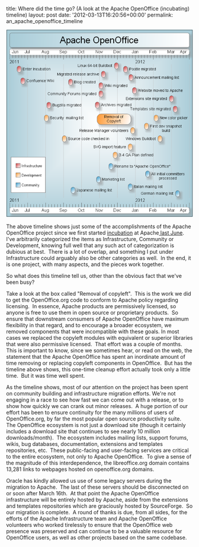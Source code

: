 title: Where did the time go? (A look at the Apache OpenOffice (incubating) timeline)
layout: post
date: '2012-03-13T16:20:56+00:00'
permalink: an_apache_openoffice_timeline

<div align="center"> 
    <p><img src="../images/blog/an_apache_openoffice_timeline_email.png" /></p> 
    <div align="left"> 
      <p>The above timeline shows just some of the accomplishments of the Apache OpenOffice project since we first started <a href="http://incubator.apache.org/">incubation</a> at Apache<a href="http://wiki.apache.org/incubator/OpenOfficeProposal"> last June</a>.&nbsp; I've arbitrarily categorized the items as Infrastructure, Community or Development, knowing full well that any such act of categorization is dubious at best.&nbsp; There is a lot of overlap, and something I put under Infrastructure could arguably also be other categories as well.&nbsp; In the end, it is one project, with many aspects, and the pieces work together.</p> 
      <p>So what does this timeline tell us, other than the obvious fact that we've been busy?<br /></p> 
      <p>Take a look at the box called &quot;Removal of copyleft&quot;.&nbsp; This is the work we did to get the OpenOffice.org code to conform to Apache policy regarding licensing.&nbsp; In essence, Apache products are permissively licensed, so anyone is free to use them in open source or proprietary products.&nbsp; So ensure that downstream consumers of Apache OpenOffice have maximum flexibility in that regard, and to encourage a broader ecosystem, we removed components that were incompatible with these goals. In most cases we replaced the copyleft modules with equivalent or superior libraries that were also permissive licensed.&nbsp; That effort was a couple of months.&nbsp; This is important to know, since we sometimes hear, or read on the web, the statement that the Apache OpenOffice has spent an inordinate amount of time removing or replacing copyleft components in OpenOffice.&nbsp; But has the timeline above shows, this one-time cleanup effort actually took only a little time.&nbsp; But it was time well spent.<br /></p> 
      <p>As the timeline shows, most of our attention on the project has been spent on community building and infrastructure migration efforts. We're not engaging in a race to see how fast we can come out with a release, or to show how quickly we can crank out minor releases.&nbsp; A huge portion of our effort has been to ensure continuity for the many millions of users of OpenOffice.org, by far the most popular open source productivity suite.&nbsp; The OpenOffice ecosystem is not just a download site (though it certainly includes a download site that continues to see nearly 10 million downloads/month).&nbsp; The ecosystem includes mailing lists, support forums, wikis, bug databases, documentation, extensions and templates repositories, etc.&nbsp; These public-facing and user-facing services are critical to the entire ecosystem, not only to Apache OpenOffice.&nbsp; To give a sense of the magnitude of this interdependence, the libreoffice.org domain contains 13,281 links to webpages hosted on openoffice.org domains. </p> 
      <p>Oracle has kindly allowed us use of some legacy servers during the migration to Apache.&nbsp; The last of these servers should be disconnected on or soon after March 16th.&nbsp; At that point the Apache OpenOffice infrastructure will be entirely hosted by Apache, aside from the extensions and templates repositories which are graciously hosted by SourceForge.&nbsp; So our migration is complete.&nbsp; A round of thanks is due, from all sides, for the efforts of the Apache Infrastructure team and Apache OpenOffice volunteers who worked tirelessly to ensure that the OpenOffice web presence was preserved and can continue to be a valuable resource for OpenOffice users, as well as other projects based on the same codebase.&nbsp; </p> 
    </div> 
  </div>
